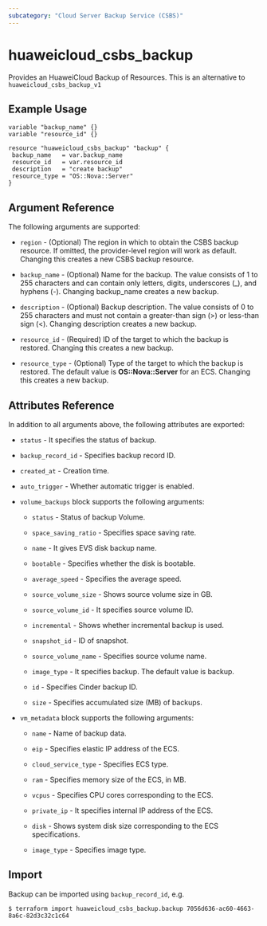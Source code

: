 ```yaml
---
subcategory: "Cloud Server Backup Service (CSBS)"
---
```


# huaweicloud\_csbs\_backup

Provides an HuaweiCloud Backup of Resources.
This is an alternative to `huaweicloud_csbs_backup_v1`

## Example Usage

 ```hcl
variable "backup_name" {}
variable "resource_id" {}

resource "huaweicloud_csbs_backup" "backup" {
  backup_name   = var.backup_name
  resource_id   = var.resource_id
  description   = "create backup"
  resource_type = "OS::Nova::Server"
}

 ```
## Argument Reference
The following arguments are supported:

* `region` - (Optional) The region in which to obtain the CSBS backup resource. If omitted, the provider-level region will work as default. Changing this creates a new CSBS backup resource.

* `backup_name` - (Optional) Name for the backup. The value consists of 1 to 255 characters and can contain only letters, digits, underscores (_), and hyphens (-). Changing backup_name creates a new backup.

* `description` - (Optional) Backup description. The value consists of 0 to 255 characters and must not contain a greater-than sign (>) or less-than sign (<). Changing description creates a new backup.

* `resource_id` - (Required) ID of the target to which the backup is restored. Changing this creates a new backup.

* `resource_type` - (Optional) Type of the target to which the backup is restored. The default value is **OS::Nova::Server** for an ECS. Changing this creates a new backup.

## Attributes Reference
In addition to all arguments above, the following attributes are exported:

* `status` - It specifies the status of backup.

* `backup_record_id` - Specifies backup record ID.

* `created_at` - Creation time.

* `auto_trigger` - Whether automatic trigger is enabled.

* `volume_backups` block supports the following arguments:

  * `status` -  Status of backup Volume.
    
  * `space_saving_ratio` -  Specifies space saving rate.

  * `name` -  It gives EVS disk backup name.

  * `bootable` -  Specifies whether the disk is bootable.

  * `average_speed` -  Specifies the average speed.

  * `source_volume_size` -  Shows source volume size in GB.

  * `source_volume_id` -  It specifies source volume ID.

  * `incremental` -  Shows whether incremental backup is used.

  * `snapshot_id` -  ID of snapshot.

  * `source_volume_name` -  Specifies source volume name.

  * `image_type` -  It specifies backup. The default value is backup.

  * `id` -  Specifies Cinder backup ID.

  * `size` -  Specifies accumulated size (MB) of backups.
    
* `vm_metadata` block supports the following arguments:

  * `name` - Name of backup data.

  * `eip` - Specifies elastic IP address of the ECS.

  * `cloud_service_type` - Specifies ECS type.

  * `ram` - Specifies memory size of the ECS, in MB.

  * `vcpus` - Specifies CPU cores corresponding to the ECS.

  * `private_ip` - It specifies internal IP address of the ECS.

  * `disk` - Shows system disk size corresponding to the ECS specifications.

  * `image_type` - Specifies image type.


## Import

Backup can be imported using  `backup_record_id`, e.g.

```
$ terraform import huaweicloud_csbs_backup.backup 7056d636-ac60-4663-8a6c-82d3c32c1c64
```
